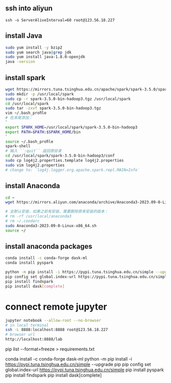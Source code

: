 
## ssh into aliyun
```
ssh -o ServerAliveInterval=60 root@123.56.18.227
```
## install Java
```bash
sudo yum install -y bzip2
sudo yum search java|grep jdk
sudo yum install java-1.8.0-openjdk
java -version
```

## install spark
```bash
wget https://mirrors.tuna.tsinghua.edu.cn/apache/spark/spark-3.5.0/spark-3.5.0-bin-hadoop3.tgz
sudo mkdir -p /usr/local/spark
sudo cp -r spark-3.5.0-bin-hadoop3.tgz /usr/local/spark
cd /usr/local/spark
sudo tar -zxvf spark-3.5.0-bin-hadoop3.tgz
vim ~/.bash_proﬁle
# 在末尾添加：
`
export SPARK_HOME=/usr/local/spark/spark-3.5.0-bin-hadoop3 
export PATH=$PATH:$SPARK_HOME/bin 
`
source ~/.bash_proﬁle
spark-shell
# 输⼊ ``:quit`` 返回原⽬录
cd /usr/local/spark/spark-3.5.0-bin-hadoop3/conf
sudo cp log4j2.properties.template log4j2.properties
sudo vim log4j2.properties
# change to: `log4j.logger.org.apache.spark.repl.MAIN=Info`
```
## install Anaconda
```bash
cd ~
wget https://mirrors.aliyun.com/anaconda/archive/Anaconda3-2023.09-0-Linux-x86_64.sh

# 全默认安装，如果之前有安装，需要删除原来安装的版本：
# rm -rf /usr/local/anaconda3
# rm ~/.condarc
sudo Anaconda3-2023.09-0-Linux-x86_64.sh
source ~/
```

## install anaconda packages
```bash
conda install -c conda-forge dask-ml
conda install pyspark

python -m pip install -i https://pypi.tuna.tsinghua.edu.cn/simple --upgrade pip
pip config set global.index-url https://pypi.tuna.tsinghua.edu.cn/simple
pip install findspark
pip install dask[complete]
```

# connect remote jupyter

```bash
jupyter notebook --allow-root --no-browser
# in local terminal
ssh -L 8888:localhost:8888 root@123.56.18.227
# browser url
http://localhost:8888/lab
```

pip list --format=freeze > requirements.txt

conda install -c conda-forge dask-ml
python -m pip install -i https://pypi.tuna.tsinghua.edu.cn/simple --upgrade pip
pip config set global.index-url https://pypi.tuna.tsinghua.edu.cn/simple
pip install pyspark
pip install findspark
pip install dask[complete]